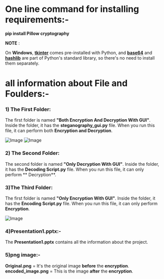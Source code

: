 # One line command for installing requirements:-

**pip install Pillow cryptography**

**NOTE** :

On **Windows**, **<ins>tkinter</ins>** comes pre-installed with Python, and **<ins>base64</ins>** and **<ins>hashlib</ins>** are part of Python's standard library, so there's no need to install them separately.

# all information about File and Foulders:-

### 1) The First Folder:
The first folder is named **"Both Encryption And Decryption With GUI"**. Inside the folder, it has the **steganography_gui.py** file. When you run this file, it can perform both **Encryption and Decryption**.

![Image](https://github.com/user-attachments/assets/7258b418-2d13-46c8-986a-e649a6e284b8)
![Image](https://github.com/user-attachments/assets/fdb48f8e-7d24-4915-8ab9-173b3f9ea1df)

### 2) The Second Folder:
The second folder is named **"Only Decryption With GUI"**. Inside the folder, it has the  **Decoding Script.py** file. When you run this file, it can only perform ** Decryption**.

### 3)The Third Folder:
The first folder is named **"Only Encryption With GUI"**. Inside the folder, it has the **Encoding Script.py** file. When you run this file, it can only perform **Encryption**.

![Image](https://github.com/user-attachments/assets/33e129ca-bec6-4234-9b50-dffd63e1d455)

### 4)Presentation1.pptx:-
The **Presentation1.pptx** contains all the information about the project.

### 5)png image:-
**Original.png** = It's the original image **before** the **encryption**.
**encoded_image.png** = This is the image **after** the **encryption**.
